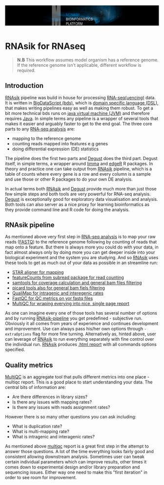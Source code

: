 
![mbp-banner](images/mbp_banner.png)

# RNAsik for RNAseq

> **N.B** This workflow assumes model organism has a reference genome. If the reference genome isn't applicable, different workflow is required.

## Introduction

[RNAsik](https://github.com/MonashBioinformaticsPlatform/RNAsik-pipe) pipeline was build in house for processing [RNA-seq(uencing)](https://rnaseq.uoregon.edu/) data.
It is written in [BigDataScript (bds)](http://pcingola.github.io/BigDataScript/download.html), which is [domain specific language (DSL)](https://en.wikipedia.org/wiki/Domain-specific_language), that makes writing pipelines easy as well as making them robust. To get a bit more technical bds runs on [java virtual machine (JVM)](https://en.wikipedia.org/wiki/Java_virtual_machine) and therefore requires [Java](https://www.java.com/en/). In simple terms any pipeline is a wrapper of several tools that makes it easier and arguably faster to get to the end goal. The three core parts to any [RNA-seq analysis](https://rnaseq.uoregon.edu/) are: 

- mapping to the reference genome
- counting reads mapped into features e.g genes
- doing differential expression (DE) statistics

The pipeline does the first two parts and [Degust](degust.erc.monash.edu) does the third part. Degust itself, in simple terms, a wrapper around [limma](http://bioconductor.org/packages/release/bioc/html/limma.html) and [edgeR](http://bioconductor.org/packages/release/bioc/html/edgeR.html) R packages. In theory and practice one can take output from [RNAsik](https://github.com/MonashBioinformaticsPlatform/RNAsik-pipe) pipeline, which is a table of counts where every gene is a row and every column is a sample and use those or other R packages to do your own DE analysis.

In actual terms both [RNAsik](https://github.com/MonashBioinformaticsPlatform/RNAsik-pipe) and [Degust](degust.erc.monash.edu) provide much more than just those few simple steps and both tools are very powerful for RNA-seq analysis. [Degust](degust.erc.monash.edu) is exceptionally good for exploratory data visualisation and analysis. Both tools can also server as a nice proxy for learning bioinformatics as they provide command line and R code for doing the analysis.

## RNAsik pipeline

As mentioned above very first step in [RNA-seq analysis](https://rnaseq.uoregon.edu/) is to map your raw reads ([FASTQ](https://en.wikipedia.org/wiki/FASTQ_format)) to the reference genome following by counting of reads that map onto a feature. But there is always more you could do with your data, in fact almost always only by doing more you can get deeper inside into your biological experiment and the system you are studying. And so [RNAsik](https://github.com/MonashBioinformaticsPlatform/RNAsik-pipe) uses these tools to get as much out of your data as possible in an streamline run:

- [STAR aligner for mapping](https://github.com/alexdobin/STAR/releases)
- [featureCounts from subread package for read counting](http://subread.sourceforge.net/)
- [samtools for coverage calculation and general bam files filtering](http://www.htslib.org/download/)
- [picard tools also for general bam fiels filtering](http://broadinstitute.github.io/picard/)
- [QualiMap for intragenic and interegenic rates](http://qualimap.bioinfo.cipf.es/)
- [FastQC for QC metrics on yor fastq files](http://www.bioinformatics.babraham.ac.uk/projects/fastqc/)
- [MultiQC for wraping everying into nice, single page report](http://multiqc.info/) 

As one can imagine every one of those tools has several number of options and by running [RNAsik-pipeline](https://github.com/MonashBioinformaticsPlatform/RNAsik-pipe) you get predefined - subjective run. Obviously it all comes from years of experience and continues development and improvement. Use can always pass his/her own options through `-extraOptions` flag for more fine turning. 
Alternatively as, hinted above, user can leverage of [RNAsik](https://github.com/MonashBioinformaticsPlatform/RNAsik-pipe) to run everything separately with fine control over the individual run. [RNAsik](https://github.com/MonashBioinformaticsPlatform/RNAsik-pipe) produces [.html report](https://en.wikipedia.org/wiki/HTML) with all commands options specified.

## Quality metrics 

[MultiQC](http://multiqc.info/) is an aggregate tool that pulls different metrics into one place - multiqc report. This is a good place to start understanding your data. The central bits of information are:

- Are there differences in library sizes?
- Is there any issues with mapping rates?
- Is there any issues with reads assignment rates?

However there is so many other questions you can ask including:

- What is duplication rate?
- What is multi-mapping rate?
- What is intragenic and interagenic rates?

As mentioned above [multiqc](http://multiqc.info) report is a great first step in the attempt to answer those questions. A lot of the time everything looks fairly good and consistent allowing downstream analysis. Sometimes user can tweak certain individual parameters which can improve results, other times it comes down to experimental design and/or library preparation and sequencing issues. Either way one need to make this "first iteration" in order to see room for improvement. 
